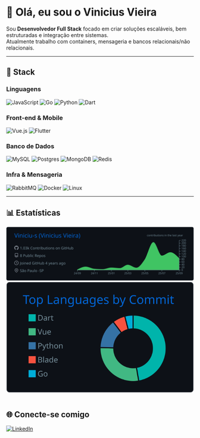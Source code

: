 # 👋 Olá, eu sou o Vinicius Vieira

Sou **Desenvolvedor Full Stack** focado em criar soluções escaláveis, bem estruturadas e integração entre sistemas.  
Atualmente trabalho com containers, mensageria e bancos relacionais/não relacionais.

---

## 🚀 Stack

### Linguagens
![JavaScript](https://img.shields.io/badge/javascript-%23323330.svg?style=for-the-badge&logo=javascript&logoColor=%23F7DF1E)
![Go](https://img.shields.io/badge/go-%2300ADD8.svg?style=for-the-badge&logo=go&logoColor=white)
![Python](https://img.shields.io/badge/python-%233776AB.svg?style=for-the-badge&logo=python&logoColor=white)
![Dart](https://img.shields.io/badge/dart-%230175C2.svg?style=for-the-badge&logo=dart&logoColor=white)

### Front-end & Mobile
![Vue.js](https://img.shields.io/badge/vuejs-%2335495e.svg?style=for-the-badge&logo=vuedotjs&logoColor=%234FC08D)
![Flutter](https://img.shields.io/badge/flutter-%2302569B.svg?style=for-the-badge&logo=flutter&logoColor=white)

### Banco de Dados
![MySQL](https://img.shields.io/badge/mysql-%2300f.svg?style=for-the-badge&logo=mysql&logoColor=white)
![Postgres](https://img.shields.io/badge/postgres-%23336791.svg?style=for-the-badge&logo=postgresql&logoColor=white)
![MongoDB](https://img.shields.io/badge/mongodb-%234ea94b.svg?style=for-the-badge&logo=mongodb&logoColor=white)
![Redis](https://img.shields.io/badge/redis-%23DC382D.svg?style=for-the-badge&logo=redis&logoColor=white)

### Infra & Mensageria
![RabbitMQ](https://img.shields.io/badge/rabbitmq-FF6600?style=for-the-badge&logo=rabbitmq&logoColor=white)
![Docker](https://img.shields.io/badge/docker-%230db7ed.svg?style=for-the-badge&logo=docker&logoColor=white)
![Linux](https://img.shields.io/badge/Linux-FCC624?style=for-the-badge&logo=linux&logoColor=black)

---


## 📊 Estatísticas

<!-- Cards detalhados do github-profile-summary-cards (SVGs locais, inclui privados, tema escuro) -->
<table>
	<img src="./profile-summary-card-output/github_dark/0-profile-details.svg" alt="Profile Details (Dark)" />
	<img src="./profile-summary-card-output/github_dark/2-most-commit-language.svg" alt="Commits por Linguagem (Dark)" />
</table>

## 🌐 Conecte-se comigo

[![LinkedIn](https://img.shields.io/badge/LinkedIn-%230077B5.svg?style=for-the-badge&logo=linkedin&logoColor=white)](https://linkedin.com/in/vinivieiraa)  

